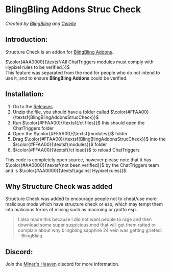 # BlingBling Addons Struc Check
*Created by [BlingBling](https://github.com/blingblingdeveloper) and [Celeite](https://github.com/CeleiteCode)*

## Introduction:
Structure Check is an addon for [BlingBling Addons](https://github.com/blingblingdeveloper/BlingBlingAddons).

$\color{#AA0000}{\textsf{All ChatTriggers modules must comply with Hypixel rules to be verified.}}$  
This feature was separated from the mod for people who do not intend to use it, and to ensure **BlingBling Addons** could be verified.

## Installation:
1. Go to the [Releases](https://github.com/CeleiteCode/BlingBlingAddonsStrucCheck/releases/latest).
2. Unzip the file, you should have a folder called $\color{#FFAA00}{\textsf{BlingBlingAddonsStrucCheck}}$
3. Run $\color{#FFAA00}{\textsf{/ct files}}$ this should open the ChatTriggers folder
4. Open the $\color{#FFAA00}{\textsf{modules}}$ folder
5. Drag $\color{#FFAA00}{\textsf{BlingBlingAddonsStrucCheck}}$ into the $\color{#FFAA00}{\textsf{modules}}$ folder
6. $\color{#FFAA00}{\textsf{/ct load}}$ to reload ChatTriggers

This code is completely open source, however please note that it has $\color{#AA0000}{\textsf{not been verified}}$ by the ChatTriggers team and is $\color{#AA0000}{\textsf{against Hypixel rules}}$.

## Why Structure Check was added
Structure Check was added to encourage people not to cheat/use more malicious mods which have structure check or esp, which may tempt them into malicious forms of mining such as macroing or grotto esp.  
> I also made this because I did not want people to rage and then download some super suspicious mod that will get them ratted or complain about why blingbling sapphire 24 vein was getting griefed.  
> \- BlingBling

## Discord:
Join the [Miner's Heaven](https://discord.gg/BBve6qaUqf) discord for more information.